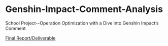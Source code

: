 # Genshin-Impact-Comment-Analysis
School Project--Operation Optimization with a Dive into Genshin Impact’s Comment

[Final Report/Deliverable](https://github.com/Emmalamlfz/Genshin-Impact-Comment-Analysis/blob/main/Genshin%20Impact.pdf)
